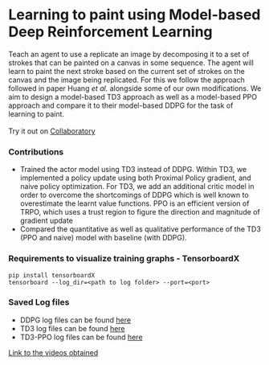 # Learning to paint using Model-based Deep Reinforcement Learning

Teach an agent to use a replicate an image by decomposing it to a set of strokes that can be painted on a canvas in some sequence. The agent will learn to paint the next stroke based on the current set of strokes on the canvas and the image being replicated. For this we follow the approach followed in paper Huang <i>et al.</i> alongside some of our own modifications. We aim to design a model-based TD3 approach as well as a model-based PPO approach and compare it to their model-based DDPG for the task of learning to paint.
<br>
<br>
Try it out on [Collaboratory](https://colab.research.google.com/drive/10MUpheaGSuTJvbWqem37Ju8XgWHD59VS) 

### Contributions
- Trained the actor model using TD3 instead of DDPG. Within TD3, we implemented a policy update using both Proximal Policy gradient, and naive policy optimization.
For TD3, we add an additional critic model in order to overcome the shortcomings of DDPG which is well known to overestimate the learnt value functions. 
PPO is an efficient version of TRPO, which uses a trust region to figure the direction and magnitude of gradient update
- Compared the quantitative as well as qualitative performance of the TD3 (PPO and naive) model with baseline (with DDPG).

### Requirements to visualize training graphs - TensorboardX
`pip install tensorboardX`  
`tensorboard --log_dir=<path to log folder> --port=<port>`  

### Saved Log files
- DDPG log files can be found [here](https://drive.google.com/drive/folders/1wwnKuTvGCdIsp-LW8GnUXYPHHy0X1a2L?usp=sharing)  
- TD3 log files can be found [here](https://drive.google.com/drive/folders/12a2aQzOdb2Nux4K94p81OJ4bS5g3JiCz?usp=sharing)  
- TD3-PPO log files can be found [here](https://drive.google.com/drive/folders/1US8Ik3_SpV-b1M9sYrgWQl4bJmd1psCw?usp=sharing) 

<a href="https://drive.google.com/drive/folders/14PAuod0_vA0IVl-7ryvYDzJW-YZ3Vvx4?usp=sharing">Link to the videos obtained</a>
